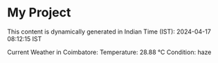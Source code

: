 # My Project

This content is dynamically generated in Indian Time (IST): 2024-04-17 08:12:15 IST


Current Weather in Coimbatore:
Temperature: 28.88 °C
Condition: haze
